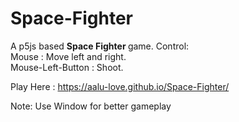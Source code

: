 # Space-Fighter
A p5js based <b>Space Fighter </b> game.
Control:<br>
Mouse : Move left and right.<br>
Mouse-Left-Button : Shoot.

Play Here : https://aalu-love.github.io/Space-Fighter/



Note: Use Window for better gameplay

